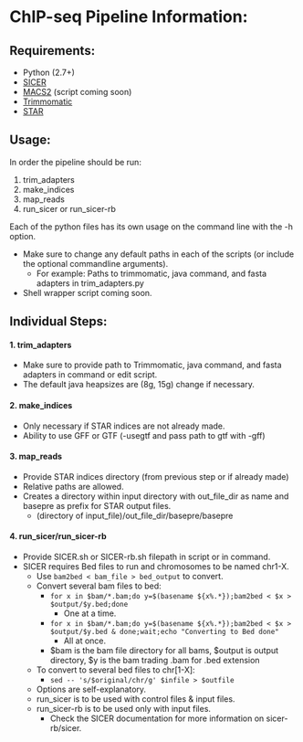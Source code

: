 ChIP-seq Pipeline Information:
==========================

Requirements:
------------
  * Python (2.7+)
  * [SICER][SICER]
  * [MACS2][MACS2] (script coming soon)
  * [Trimmomatic][trim]
  * [STAR][STAR]

Usage:
------
In order the pipeline should be run:
  1. trim_adapters
  2. make_indices
  3. map_reads
  4. run_sicer or run_sicer-rb

Each of the python files has its own usage on the command line with the -h option.

  * Make sure to change any default paths in each of the scripts (or include the optional commandline arguments).
      * For example: Paths to trimmomatic, java command, and fasta adapters in trim_adapters.py
  * Shell wrapper script coming soon.

Individual Steps:
-----------------

#### 1. trim_adapters ####
  * Make sure to provide path to Trimmomatic, java command, and fasta adapters in command or edit script.
  * The default java heapsizes are (8g, 15g) change if necessary.

#### 2. make_indices ####
  * Only necessary if STAR indices are not already made.
  * Ability to use GFF or GTF (-usegtf and pass path to gtf with -gff)

#### 3. map_reads  ####
  * Provide STAR indices directory (from previous step or if already made)
  * Relative paths are allowed.
  * Creates a directory within input directory with out_file_dir as name and basepre as prefix for STAR output files.
      * (directory of input_file)/out_file_dir/basepre/basepre

#### 4. run_sicer/run_sicer-rb ####
  * Provide SICER.sh or SICER-rb.sh filepath in script or in command.
  * SICER requires Bed files to run and chromosomes to be named chr1-X.
      * Use `bam2bed < bam_file > bed_output` to convert.
      * Convert several bam files to bed:
          * `for x in $bam/*.bam;do y=$(basename ${x%.*});bam2bed < $x > $output/$y.bed;done`
              * One at a time.
          * `for x in $bam/*.bam;do y=$(basename ${x%.*});bam2bed < $x > $output/$y.bed & done;wait;echo "Converting to Bed done"`
              * All at once.
          * $bam is the bam file directory for all bams, $output is output directory, $y is the bam trading .bam for .bed extension
      * To convert to several bed files to chr[1-X]:
          *  `sed -- 's/$original/chr/g' $infile > $outfile`
      * Options are self-explanatory.
      * run_sicer is to be used with control files & input files.
      * run_sicer-rb is to be used only with input files.
          * Check the SICER documentation for more information on sicer-rb/sicer.

[SICER]: http://home.gwu.edu/~wpeng/Software.htm "SICER"

[trim]: http://www.usadellab.org/cms/?page=trimmomatic "Trimmomatic"

[STAR]: https://github.com/alexdobin/STAR "STAR"

[MACS2]: https://github.com/taoliu/MACS/ "MACS2"




